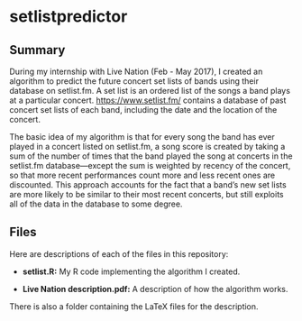 # setlistpredictor

## Summary

During my internship with Live Nation (Feb - May 2017), I created an algorithm to predict the future concert set lists of bands using their database on setlist.fm. A set list is an ordered list of the songs a band plays at a particular concert. https://www.setlist.fm/ contains a database of past concert set lists of each band, including the date and the location of the concert.

The basic idea of my algorithm is that for every song the band has ever played in a concert listed on setlist.fm, a song score is created by taking a sum of the number of times that the band played the song at concerts in the setlist.fm database—except the sum is weighted by recency of the concert, so that more recent performances count more and less recent ones are discounted. This approach accounts for the fact that a band’s new set lists are more likely to be similar to their most recent concerts, but still exploits all of the data in the database to some degree.

## Files

Here are descriptions of each of the files in this repository:

* **setlist.R:** My R code implementing the algorithm I created.

* **Live Nation description.pdf:** A description of how the algorithm works.

There is also a folder containing the LaTeX files for the description.